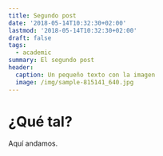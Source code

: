 ```yaml
---
title: Segundo post
date: '2018-05-14T10:32:30+02:00'
lastmod: '2018-05-14T10:32:30+02:00'
draft: false
tags:
  - academic
summary: El segundo post
header:
  caption: Un pequeño texto con la imagen
  image: /img/sample-815141_640.jpg
---
```

# ¿Qué tal?

Aquí andamos.
